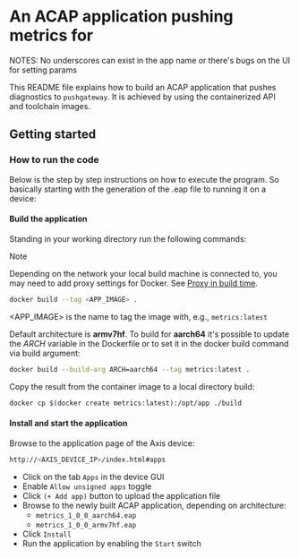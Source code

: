 # An ACAP application pushing metrics for 

NOTES:
No underscores can exist in the app name or there's bugs on the UI for
setting params

This README file explains how to build an ACAP application that pushes
diagnostics to `pushgateway`.  It is achieved by using the containerized
API and toolchain images.

## Getting started

### How to run the code

Below is the step by step instructions on how to execute the program.
So basically starting with the generation of the .eap file to running
it on a device:

#### Build the application

Standing in your working directory run the following commands:

> [!NOTE]
>
> Depending on the network your local build machine is connected to,
> you may need to add proxy settings for Docker. See
> [Proxy in build time][build-time-proxy].

```sh
docker build --tag <APP_IMAGE> .
```

<APP_IMAGE> is the name to tag the image with, e.g., `metrics:latest`

Default architecture is **armv7hf**. To build for **aarch64** it's possible to
update the *ARCH* variable in the Dockerfile or to set it in the docker build
command via build argument:

```sh
docker build --build-arg ARCH=aarch64 --tag metrics:latest .
```

Copy the result from the container image to a local directory build:

```sh
docker cp $(docker create metrics:latest):/opt/app ./build
```

#### Install and start the application

Browse to the application page of the Axis device:

```sh
http://<AXIS_DEVICE_IP>/index.html#apps
```

- Click on the tab `Apps` in the device GUI
- Enable `Allow unsigned apps` toggle
- Click `(+ Add app)` button to upload the application file
- Browse to the newly built ACAP application, depending on architecture:
  - `metrics_1_0_0_aarch64.eap`
  - `metrics_1_0_0_armv7hf.eap`
- Click `Install`
- Run the application by enabling the `Start` switch

[build-time-proxy]: https://axiscommunications.github.io/acap-documentation/docs/develop/proxy#proxy-in-build-time